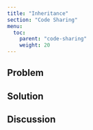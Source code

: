 ```yaml
---
title: "Inheritance"
section: "Code Sharing"
menu:
  toc:
    parent: "code-sharing"
    weight: 20
---
```

## Problem

## Solution

## Discussion
